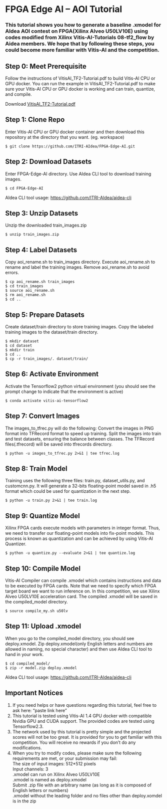 # FPGA Edge AI – AOI Tutorial #

### This tutorial shows you how to generate a baseline .xmodel for AIdea AOI contest on FPGA(Xilinx Alveo U50LV10E) using codes modified from Xilinx Vitis-AI-Tutorials 08-tf2_flow by Aidea members. We hope that by following these steps, you could become more familiar with Vitis-AI and the competition.     

## Step 0: Meet Prerequisite 

Follow the instructions of VitisAI_TF2-Tutorial.pdf to build Vitis-AI CPU or GPU docker. You can run the example in VitisAI_TF2-Tutorial.pdf to make sure your Vitis-AI CPU or GPU docker is working and can train, quantize, and compile.

Download [VitisAI_TF2-Tutorial.pdf](http://buckets.aidea-web.tw/VitisAI_TF2_Tutorial.pdf)


## Step 1: Clone Repo

Enter Vitis-AI CPU or GPU docker container and then download this repository at the directory that you want. (eg. workspace)
```
$ git clone https://github.com/ITRI-AIdea/FPGA-Edge-AI.git
```
## Step 2: Download Datasets

Enter FPGA-Edge-AI directory. Use AIdea CLI tool to download training images.
```
$ cd FPGA-Edge-AI
```
AIdea CLI tool usage: https://github.com/ITRI-AIdea/aidea-cli

## Step 3: Unzip Datasets

Unzip the downloaded train_images.zip
```
$ unzip train_images.zip
```
## Step 4: Label Datasets

Copy aoi_rename.sh to train_images directory. Execute aoi_rename.sh to rename and label the training images. Remove aoi_rename.sh to avoid errors.
```
$ cp aoi_rename.sh train_images
$ cd train_images
$ source aoi_rename.sh
$ rm aoi_rename.sh
$ cd ..
```
## Step 5: Prepare Datasets

Create dataset/train directory to store training images. Copy the labeled training images to the dataset/train directory.
```
$ mkdir dataset
$ cd dataset
$ mkdir train
$ cd ..
$ cp -r train_images/. dataset/train/
```
## Step 6: Activate Environment

Activate the Tensorflow2 python virtual environment (you should see the prompt change to indicate that the environment is active)
```	
$ conda activate vitis-ai-tensorflow2
```
## Step 7: Convert Images

The images_to_tfrec.py will do the following: Convert the images in PNG format into TFRecord format to speed up training. Split the images into train and test datasets, ensuring the balance between classes. The TFRecord files(.tfrecord) will be saved into tfrecords directory.
```
$ python -u images_to_tfrec.py 2>&1 | tee tfrec.log
```
## Step 8: Train Model

Training uses the following three files: train.py, dataset_utils.py, and customcnn.py. It will generate a 32-bits floating-point model saved in .h5 format which could be used for quantization in the next step.
```
$ python -u train.py 2>&1 | tee train.log
```
## Step 9: Quantize Model

Xilinx FPGA cards execute models with parameters in integer format. Thus, we need to transfer our floating-point models into fix-point models. This process is known as quantization and can be achieved by using Vitis-AI Quantizer.
```
$ python -u quantize.py --evaluate 2>&1 | tee quantize.log
```
## Step 10: Compile Model

Vitis-AI Compiler can compile .xmodel which contains instructions and data to be executed by FPGA cards. Note that we need to specify which FPGA target board we want to run inference on. In this competition, we use Xilinx Alveo U50LV10E acceleration card. The compiled .xmodel will be saved in the compiled_model directory.
```
$ source compile_my.sh u50lv
```
## Step 11: Upload .xmodel

When you go to the compiled_model directory, you should see deploy.xmodel. Zip deploy.xmodel(only English letters and numbers are allowed in naming, no special character) and then use AIdea CLI tool to hand in your work.
```
$ cd compiled_model/
$ zip -r model.zip deploy.xmodel
```
AIdea CLI tool usage: https://github.com/ITRI-AIdea/aidea-cli

## Important Notices

1.	If you need helps or have questions regarding this tutorial, feel free to ask here: “paste link here”
2.	This tutorial is tested using Vitis-AI 1.4 GPU docker with compatible Nvidia GPU and CUDA support. The provided codes are tested using Tensorflow2.3. 
3.	The network used by this tutorial is pretty simple and the projected scores will not be too great. It is provided for you to get familiar with this competition. You will receive no rewards if you don’t do any modifications.
4.	When you try to modify codes, please make sure the following requirements are met, or your submission may fail:  
The size of input images: 512*512 pixels  
Input channels: 3  
.xmodel can run on Xilinx Alveo U50LV10E  
.xmodel is named as deploy.xmodel  
Submit .zip file with an arbitrary name (as long as it is composed of English letters or numbers)  
.xmodel without the leading folder and no files other than deploy.xomdel is in the zip
